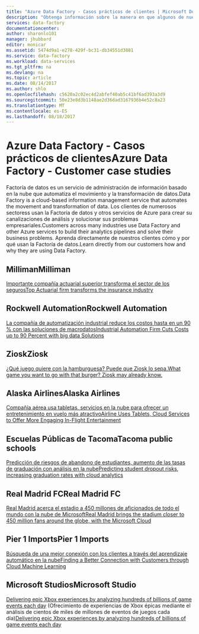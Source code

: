 ```yaml
---
title: "Azure Data Factory - Casos prácticos de clientes | Microsoft Docs"
description: "Obtenga información sobre la manera en que algunos de nuestros clientes han venido utilizando la Factoría de datos de Azure."
services: data-factory
documentationcenter: 
author: sharonlo101
manager: jhubbard
editor: monicar
ms.assetid: 5474d9a1-e278-429f-bc31-db34551d3881
ms.service: data-factory
ms.workload: data-services
ms.tgt_pltfrm: na
ms.devlang: na
ms.topic: article
ms.date: 08/14/2017
ms.author: shlo
ms.openlocfilehash: c5620a2c02ec4d2abfef40ab5c41bf6ad393a3d9
ms.sourcegitcommit: 50e23e8d3b1148ae2d36dad3167936b4e52c8a23
ms.translationtype: MT
ms.contentlocale: es-ES
ms.lasthandoff: 08/18/2017
---
```

# <a name="azure-data-factory---customer-case-studies"></a><span data-ttu-id="4718b-103">Azure Data Factory - Casos prácticos de clientes</span><span class="sxs-lookup"><span data-stu-id="4718b-103">Azure Data Factory - Customer case studies</span></span>
<span data-ttu-id="4718b-104">Factoría de datos es un servicio de administración de información basado en la nube que automatiza el movimiento y la transformación de datos.</span><span class="sxs-lookup"><span data-stu-id="4718b-104">Data Factory is a cloud-based information management service that automates the movement and transformation of data.</span></span> <span data-ttu-id="4718b-105">Los clientes de numerosos sectoress usan la Factoría de datos y otros servicios de Azure para crear su canalizaciones de análisis y solucionar sus problemas empresariales.</span><span class="sxs-lookup"><span data-stu-id="4718b-105">Customers across many industries use Data Factory and other Azure services to build their analytics pipelines and solve their business problems.</span></span>  <span data-ttu-id="4718b-106">Aprenda directamente de nuestros clientes cómo y por qué usan la Factoría de datos.</span><span class="sxs-lookup"><span data-stu-id="4718b-106">Learn directly from our customers how and why they are using Data Factory.</span></span>

## <a name="milliman"></a><span data-ttu-id="4718b-107">Milliman</span><span class="sxs-lookup"><span data-stu-id="4718b-107">Milliman</span></span>
[<span data-ttu-id="4718b-108">Importante compañía actuarial superior transforma el sector de los seguros</span><span class="sxs-lookup"><span data-stu-id="4718b-108">Top Actuarial firm transforms the insurance industry</span></span>](https://customers.microsoft.com/Pages/CustomerStory.aspx?recid=20096)

## <a name="rockwell-automation"></a><span data-ttu-id="4718b-109">Rockwell Automation</span><span class="sxs-lookup"><span data-stu-id="4718b-109">Rockwell Automation</span></span>
[<span data-ttu-id="4718b-110">La compañía de automatización industrial reduce los costos hasta en un 90 % con las soluciones de macrodatos</span><span class="sxs-lookup"><span data-stu-id="4718b-110">Industrial Automation Firm Cuts Costs up to 90 Percent with big data Solutions</span></span>](https://customers.microsoft.com/Pages/CustomerStory.aspx?recid=18356)

## <a name="ziosk"></a><span data-ttu-id="4718b-111">Ziosk</span><span class="sxs-lookup"><span data-stu-id="4718b-111">Ziosk</span></span>
[<span data-ttu-id="4718b-112">¿Qué juego quiere con la hamburguesa? Puede que Ziosk lo sepa.</span><span class="sxs-lookup"><span data-stu-id="4718b-112">What game you want to go with that burger? Ziosk may already know.</span></span>](https://customers.microsoft.com/Pages/CustomerStory.aspx?recid=18294)

## <a name="alaska-airlines"></a><span data-ttu-id="4718b-113">Alaska Airlines</span><span class="sxs-lookup"><span data-stu-id="4718b-113">Alaska Airlines</span></span>
[<span data-ttu-id="4718b-114">Compañía aérea usa tabletas, servicios en la nube para ofrecer un entretenimiento en vuelo más atractivo</span><span class="sxs-lookup"><span data-stu-id="4718b-114">Airline Uses Tablets, Cloud Services to Offer More Engaging In-Flight Entertainment</span></span>](https://customers.microsoft.com/Pages/CustomerStory.aspx?recid=19357)

## <a name="tacoma-public-schools"></a><span data-ttu-id="4718b-115">Escuelas Públicas de Tacoma</span><span class="sxs-lookup"><span data-stu-id="4718b-115">Tacoma public schools</span></span>
[<span data-ttu-id="4718b-116">Predicción de riesgos de abandono de estudiantes, aumento de las tasas de graduación con análisis en la nube</span><span class="sxs-lookup"><span data-stu-id="4718b-116">Predicting student dropout risks, increasing graduation rates with cloud analytics</span></span>](https://customers.microsoft.com/Pages/CustomerStory.aspx?recid=20703)

## <a name="real-madrid-fc"></a><span data-ttu-id="4718b-117">Real Madrid FC</span><span class="sxs-lookup"><span data-stu-id="4718b-117">Real Madrid FC</span></span>
[<span data-ttu-id="4718b-118">Real Madrid acerca el estadio a 450 millones de aficionados de todo el mundo con la nube de Microsoft</span><span class="sxs-lookup"><span data-stu-id="4718b-118">Real Madrid brings the stadium closer to 450 million fans around the globe, with the Microsoft Cloud</span></span>](https://customers.microsoft.com/Pages/CustomerStory.aspx?recid=20522)

## <a name="pier-1-imports"></a><span data-ttu-id="4718b-119">Pier 1 Imports</span><span class="sxs-lookup"><span data-stu-id="4718b-119">Pier 1 Imports</span></span>
[<span data-ttu-id="4718b-120">Búsqueda de una mejor conexión con los clientes a través del aprendizaje automático en la nube</span><span class="sxs-lookup"><span data-stu-id="4718b-120">Finding a Better Connection with Customers through Cloud Machine Learning</span></span>](https://customers.microsoft.com/Pages/CustomerStory.aspx?recid=11257)

## <a name="microsoft-studio"></a><span data-ttu-id="4718b-121">Microsoft Studios</span><span class="sxs-lookup"><span data-stu-id="4718b-121">Microsoft Studio</span></span>
<span data-ttu-id="4718b-122">[Delivering epic Xbox experiences by analyzing hundreds of billions of game events each day](https://customers.microsoft.com/en-us/story/xboxunlimited) (Ofrecimiento de experiencias de Xbox épicas mediante el análisis de cientos de miles de millones de eventos de juegos cada día)</span><span class="sxs-lookup"><span data-stu-id="4718b-122">[Delivering epic Xbox experiences by analyzing hundreds of billions of game events each day](https://customers.microsoft.com/en-us/story/xboxunlimited)</span></span>
